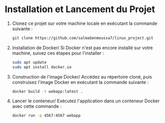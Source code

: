 # Installation et Lancement du Projet
1. Clonez ce projet sur votre machine locale en exécutant la commande suivante :
   ```bash
   git clone https://github.com/salmabenmoussa7/linux_project.git
   ```
2. Installation de Docker/
Si Docker n'est pas encore installé sur votre machine, suivez ces étapes pour l'installer :
   ```bash
   sudo apt update
   sudo apt install docker.io
   ```
3. Construction de l'image Docker/
Accédez au répertoire cloné, puis construisez l'image Docker en exécutant la commande suivante :
   ```bash
   docker build -t webapp:latest .
   ```
4. Lancer le conteneur/
Exécutez l'application dans un conteneur Docker avec cette commande :
   ```bash
   docker run -p 4567:4567 webapp
   ```
